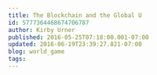```yaml
---
title: The Blockchain and the Global U
id: 5777364468674706787
author: Kirby Urner
published: 2016-05-25T07:18:00.001-07:00
updated: 2016-06-19T23:39:27.821-07:00
blog: world_game
tags: 
---
```


